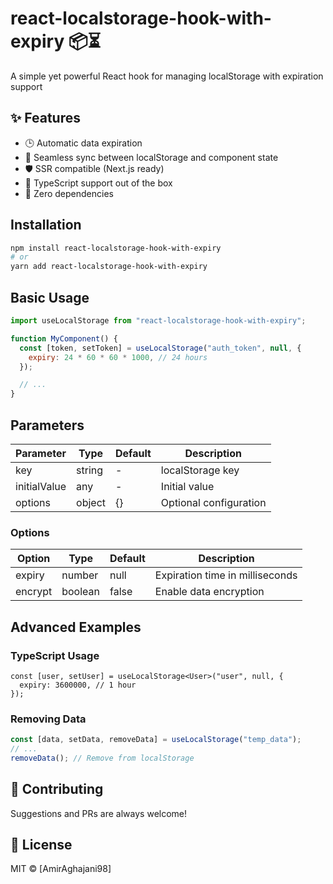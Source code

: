 # react-localstorage-hook-with-expiry 📦⏳

A simple yet powerful React hook for managing localStorage with expiration support

## ✨ Features

- 🕒 Automatic data expiration
- 🔄 Seamless sync between localStorage and component state
- 🛡️ SSR compatible (Next.js ready)
- 💪 TypeScript support out of the box
- 🚀 Zero dependencies

## Installation

```bash
npm install react-localstorage-hook-with-expiry
# or
yarn add react-localstorage-hook-with-expiry
```

## Basic Usage

```jsx
import useLocalStorage from "react-localstorage-hook-with-expiry";

function MyComponent() {
  const [token, setToken] = useLocalStorage("auth_token", null, {
    expiry: 24 * 60 * 60 * 1000, // 24 hours
  });

  // ...
}
```

## Parameters

| Parameter    | Type   | Default | Description            |
| ------------ | ------ | ------- | ---------------------- |
| key          | string | -       | localStorage key       |
| initialValue | any    | -       | Initial value          |
| options      | object | {}      | Optional configuration |

### Options

| Option  | Type    | Default | Description                     |
| ------- | ------- | ------- | ------------------------------- |
| expiry  | number  | null    | Expiration time in milliseconds |
| encrypt | boolean | false   | Enable data encryption          |

## Advanced Examples

### TypeScript Usage

```tsx
const [user, setUser] = useLocalStorage<User>("user", null, {
  expiry: 3600000, // 1 hour
});
```

### Removing Data

```jsx
const [data, setData, removeData] = useLocalStorage("temp_data");
// ...
removeData(); // Remove from localStorage
```

## 🤝 Contributing

Suggestions and PRs are always welcome!

## 📜 License

MIT © [AmirAghajani98]
